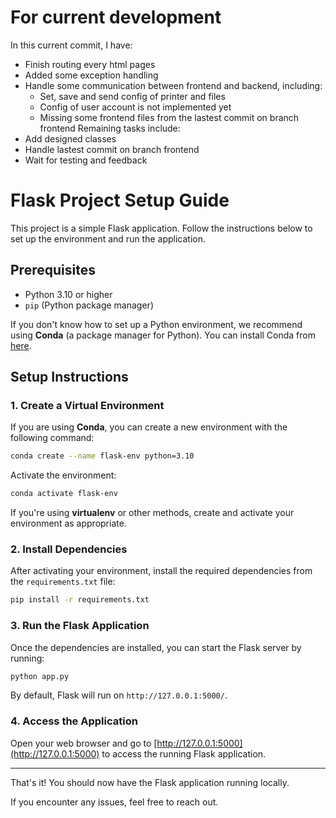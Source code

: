# For current development
In this current commit, I have:
- Finish routing every html pages
- Added some exception handling 
- Handle some communication between frontend and backend, including:
  - Set, save and send config of printer and files
  - Config of user account is not implemented yet
  - Missing some frontend files from the lastest commit on branch frontend
Remaining tasks include:
- Add designed classes
- Handle lastest commit on branch frontend
- Wait for testing and feedback
# Flask Project Setup Guide

This project is a simple Flask application. Follow the instructions below to set up the environment and run the application.

## Prerequisites

- Python 3.10 or higher
- `pip` (Python package manager)

If you don't know how to set up a Python environment, we recommend using **Conda** (a package manager for Python). You can install Conda from [here](https://docs.conda.io/projects/conda/en/latest/user-guide/install/index.html).

## Setup Instructions

### 1. Create a Virtual Environment

If you are using **Conda**, you can create a new environment with the following command:

```bash
conda create --name flask-env python=3.10
```

Activate the environment:

```bash
conda activate flask-env
```

If you're using **virtualenv** or other methods, create and activate your environment as appropriate.

### 2. Install Dependencies

After activating your environment, install the required dependencies from the `requirements.txt` file:

```bash
pip install -r requirements.txt
```

### 3. Run the Flask Application

Once the dependencies are installed, you can start the Flask server by running:

```bash
python app.py
```

By default, Flask will run on `http://127.0.0.1:5000/`.

### 4. Access the Application

Open your web browser and go to [http://127.0.0.1:5000](http://127.0.0.1:5000) to access the running Flask application.

---

That's it! You should now have the Flask application running locally.

If you encounter any issues, feel free to reach out.
